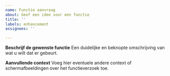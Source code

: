 ```yaml
---
name: Functie aanvraag
about: Geef een idee voor een functie
title: ''
labels: enhancement
assignees: ''

---
```


**Beschrijf de gewenste functie**
Een duidelijke en beknopte omschrijving van wat u wilt dat er gebeurt.

**Aanvullende context**
Voeg hier eventuele andere context of schermafbeeldingen over het functieverzoek toe.
